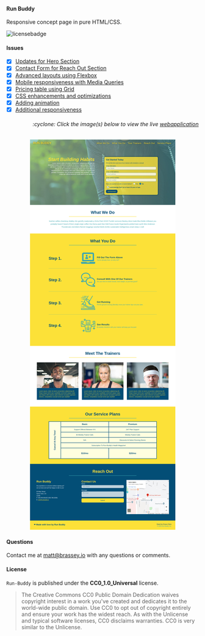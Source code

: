 #### Run Buddy

Responsive concept page in pure HTML/CSS.

![licensebadge](https://img.shields.io/badge/license-CC0_1.0_Universal-blue)

#### Issues
- [x] [Updates for Hero Section](https://github.com/MBrassey/run-buddy/issues/6)
- [x] [Contact Form for Reach Out Section](https://github.com/MBrassey/run-buddy/issues/7)
- [x] [Advanced layouts using Flexbox](https://github.com/MBrassey/run-buddy/issues/8)
- [x] [Mobile responsiveness with Media Queries](https://github.com/MBrassey/run-buddy/issues/9) 
- [x] [Pricing table using Grid](https://github.com/MBrassey/run-buddy/issues/10)
- [x] [CSS enhancements and optimizations](https://github.com/MBrassey/run-buddy/issues/11)
- [x] [Adding animation](https://github.com/MBrassey/run-buddy/issues/12)
- [x] [Additional responsiveness](https://github.com/MBrassey/run-buddy/issues/20)

<h6><p align="right">:cyclone: Click the image(s) below to view the live <a id="Screenshots" href="https://MBrassey.github.io/run-buddy/">webapplication</a></p></h6>

[<p align="center"><img src="assets/images/Run_Buddy.jpg">](https://MBrassey.github.io/run-buddy/)

#### Questions
Contact me at [matt@brassey.io](mailto:matt@brassey.io) with any questions or comments.

#### License
`Run-Buddy` is published under the __CC0_1.0_Universal__ license.

> The Creative Commons CC0 Public Domain Dedication waives copyright interest in a work you've created and dedicates it to the world-wide public domain. Use CC0 to opt out of copyright entirely and ensure your work has the widest reach. As with the Unlicense and typical software licenses, CC0 disclaims warranties. CC0 is very similar to the Unlicense.